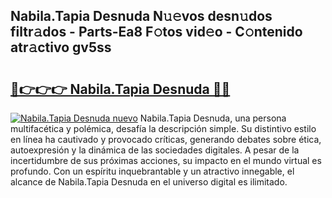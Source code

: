 ## Nabila.Tapia Desnuda N𝚞𝚎vos desn𝚞dos filtr𝚊dos - Parts-Ea8 F𝚘tos vid𝚎o - C𝚘ntenido atr𝚊ctivo gv5ss

# <h2><a href="http://mb4a8c.tromn.icu/?c=Nabila.Tapia+Desnuda">🔗👉👉👉 Nabila.Tapia Desnuda 🔗🔗</a></h2>

[![Nabila.Tapia Desnuda nuevo](https://i.imgur.com/pEAQMta.gif)](http://mb4a8c.tromn.icu/?c=Nabila.Tapia+Desnuda)
Nabila.Tapia Desnuda, una persona multifacética y polémica, desafía la descripción simple. Su distintivo estilo en línea ha cautivado y provocado críticas, generando debates sobre ética, autoexpresión y la dinámica de las sociedades digitales. A pesar de la incertidumbre de sus próximas acciones, su impacto en el mundo virtual es profundo. Con un espíritu inquebrantable y un atractivo innegable, el alcance de Nabila.Tapia Desnuda en el universo digital es ilimitado.
